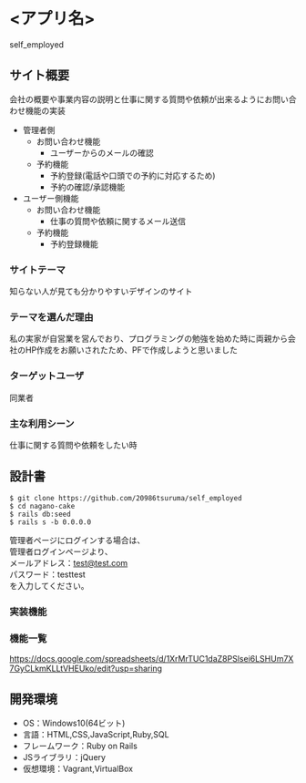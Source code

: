 # <アプリ名>
self_employed

## サイト概要
会社の概要や事業内容の説明と仕事に関する質問や依頼が出来るようにお問い合わせ機能の実装

- 管理者側
  - お問い合わせ機能
    - ユーザーからのメールの確認
  - 予約機能
    - 予約登録(電話や口頭での予約に対応するため)
    - 予約の確認/承認機能
- ユーザー側機能
  - お問い合わせ機能
    - 仕事の質問や依頼に関するメール送信
  - 予約機能
    - 予約登録機能
　

### サイトテーマ
知らない人が見ても分かりやすいデザインのサイト

### テーマを選んだ理由
私の実家が自営業を営んでおり、プログラミングの勉強を始めた時に両親から会社のHP作成をお願いされたため、PFで作成しようと思いました

### ターゲットユーザ
同業者

### 主な利用シーン
仕事に関する質問や依頼をしたい時

## 設計書

``$ git clone https://github.com/20986tsuruma/self_employed``  
``$ cd nagano-cake``  
``$ rails db:seed``  
``$ rails s -b 0.0.0.0``  

管理者ページにログインする場合は、  
管理者ログインページより、  
メールアドレス：test@test.com  
パスワード：testtest  
を入力してください。  

### 実装機能

### 機能一覧
https://docs.google.com/spreadsheets/d/1XrMrTUC1daZ8PSlsei6LSHUm7X7GyCLkmKLLtVHEUko/edit?usp=sharing

## 開発環境
- OS：Windows10(64ビット)
- 言語：HTML,CSS,JavaScript,Ruby,SQL
- フレームワーク：Ruby on Rails
- JSライブラリ：jQuery
- 仮想環境：Vagrant,VirtualBox